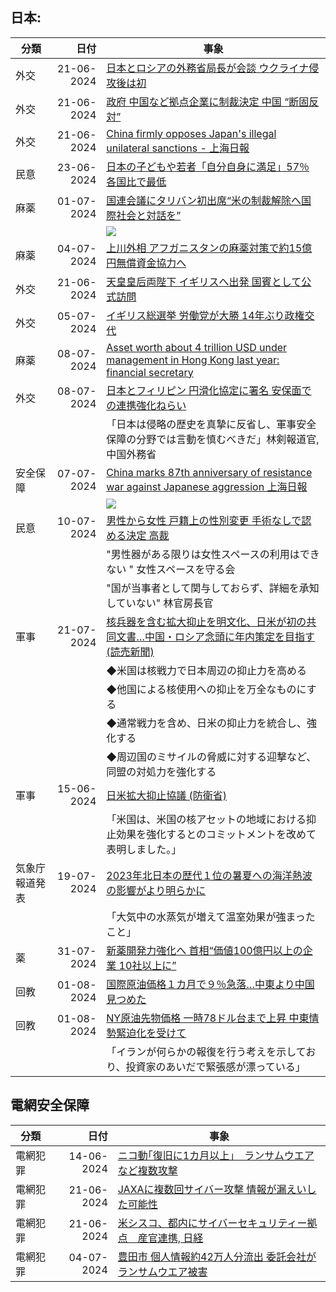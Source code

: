
## 日本:

|分類| 日付 | 事象 |
| -- | --: | -- |
|外交| 21-06-2024 | [日本とロシアの外務省局長が会談 ウクライナ侵攻後は初](https://www3.nhk.or.jp/news/html/20240622/k10014488991000.html) |
|外交| 21-06-2024 | [政府 中国など拠点企業に制裁決定 中国 “断固反対”](https://www3.nhk.or.jp/news/html/20240621/k10014488651000.html) |
|外交| 21-06-2024 | [China firmly opposes Japan's illegal unilateral sanctions - 上海日報](https://www.shine.cn/news/nation/2406219435/) |
|民意|  23-06-2024 | [日本の子どもや若者「自分自身に満足」57％ 各国比で最低](https://www3.nhk.or.jp/news/html/20240623/k10014489391000.html) |
|麻薬| 01-07-2024 |[国連会議にタリバン初出席“米の制裁解除へ国際社会と対話を”](https://www3.nhk.or.jp/news/html/20240701/k10014498631000.html)|
|||![](https://www3.nhk.or.jp/news/html/20240701/K10014498631_2407011923_0701200224_01_02.jpg)|
|麻薬|  04-07-2024 |[上川外相 アフガニスタンの麻薬対策で約15億円無償資金協力へ](https://www3.nhk.or.jp/news/html/20240704/k10014501391000.html)|
| 外交 | 21-06-2024|[天皇皇后両陛下 イギリスへ出発 国賓として公式訪問](https://www3.nhk.or.jp/news/html/20240622/k10014488711000.html)|
| 外交 | 05-07-2024|[イギリス総選挙 労働党が大勝 14年ぶり政権交代](https://www3.nhk.or.jp/news/html/20240705/k10014501861000.html)|
| 麻薬 | 08-07-2024 | [Asset worth about 4 trillion USD under management in Hong Kong last year: financial secretary](https://www.shine.cn/news/nation/2407074419/) |
| 外交 | 08-07-2024 | [日本とフィリピン 円滑化協定に署名 安保面での連携強化ねらい](https://www3.nhk.or.jp/news/html/20240708/k10014505051000.html) |
|   |   | 「日本は侵略の歴史を真摯に反省し、軍事安全保障の分野では言動を慎むべきだ」林剣報道官, 中国外務省 |
| 安全保障 |  07-07-2024 | [China marks 87th anniversary of resistance war against Japanese aggression 上海日報](https://www.shine.cn/news/nation/2407078429/)|
|  |    | ![](https://obj.shine.cn/files/2024/07/07/1b88bfeb-7390-4b8e-97c0-1870b452db92_0.jpg)|
| 民意 | 10-07-2024 | [男性から女性 戸籍上の性別変更 手術なしで認める決定 高裁](https://www3.nhk.or.jp/news/html/20240710/k10014507081000.html) |
|||"男性器がある限りは女性スペースの利用はできない " 女性スペースを守る会|
|||"国が当事者として関与しておらず、詳細を承知していない" 林官房長官|
| 軍事 | 21-07-2024 | [核兵器を含む拡大抑止を明文化、日米が初の共同文書…中国・ロシア念頭に年内策定を目指す (読売新聞)](https://news.yahoo.co.jp/articles/a2e1087759d5c014a177761cb83bac0beadac895) |
|||◆米国は核戦力で日本周辺の抑止力を高める|
|||◆他国による核使用への抑止を万全なものにする|
|||◆通常戦力を含め、日米の抑止力を統合し、強化する|
|||◆周辺国のミサイルの脅威に対する迎撃など、同盟の対処力を強化する|
| 軍事 |15-06-2024|[日米拡大抑止協議 (防衛省)](https://www.mod.go.jp/j/approach/anpo/2024/0613a_usa-j.html)|
|||「米国は、米国の核アセットの地域における抑止効果を強化するとのコミットメントを改めて表明しました。」|
| 気象庁報道発表|19-07-2024|[2023年北日本の歴代１位の暑夏への海洋熱波の影響がより明らかに](https://www.jma.go.jp/jma/press/2407/19b/20240719.html)|
||| 「大気中の水蒸気が増えて温室効果が強まったこと」|
| 薬| 31-07-2024|[新薬開発力強化へ 首相“価値100億円以上の企業 10社以上に”](https://www3.nhk.or.jp/news/html/20240730/k10014530181000.html)|
|回教|01-08-2024|[国際原油価格１カ月で９％急落…中東より中国見つめた]()|
|回教| 01-08-2024|[NY原油先物価格 一時78ドル台まで上昇 中東情勢緊迫化を受けて](https://www.msn.com/ja-jp/money/other/%E5%9B%BD%E9%9A%9B%E5%8E%9F%E6%B2%B9%E4%BE%A1%E6%A0%BC%EF%BC%91%E3%82%AB%E6%9C%88%E3%81%A7%EF%BC%99-%E6%80%A5%E8%90%BD-%E4%B8%AD%E6%9D%B1%E3%82%88%E3%82%8A%E4%B8%AD%E5%9B%BD%E8%A6%8B%E3%81%A4%E3%82%81%E3%81%9F/ar-BB1qUQR9?ocid=BingNewsSerp)|
|||「イランが何らかの報復を行う考えを示しており、投資家のあいだで緊張感が漂っている」|


## 電網安全保障
|分類| 日付 | 事象 |
| -- | --: | -- |
|電網犯罪| 14-06-2024 |[ニコ動｢復旧に1カ月以上｣　ランサムウエアなど複数攻撃](https://www.nikkei.com/article/DGXZQOUC146RH0U4A610C2000000/) |
|電網犯罪| 21-06-2024 |[JAXAに複数回サイバー攻撃 情報が漏えいした可能性](https://www3.nhk.or.jp/news/html/20240621/k10014487721000.html)|
|電網犯罪| 21-06-2024 | [米シスコ、都内にサイバーセキュリティー拠点　産官連携, 日経](https://www.nikkei.com/article/DGXZQODK210H40R20C24A6000000/) |
|電網犯罪|  04-07-2024|[豊田市 個人情報約42万人分流出 委託会社がランサムウエア被害](https://www3.nhk.or.jp/news/html/20240704/k10014501611000.html)|
